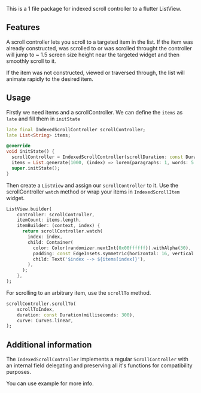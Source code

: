 This is a 1 file package for indexed scroll controller to a flutter ListView.

## Features

A scroll controller lets you scroll to a targeted item in the list. If the item was already
constructed, was scrolled to or was scrolled throught the controller will jump to
~ 1.5 screen size height near the targeted widget and then smoothly scroll to it.

If the item was not constructed, viewed or traversed through, the list will animate
rapidly to the desired item.

## Usage

Firstly we need items and a scrollController. We can define the `items` as `late` and fill them
in `initState`
```dart
late final IndexedScrollController scrollController;
late List<String> items;

@override
void initState() {
  scrollController = IndexedScrollController(scrollDuration: const Duration(milliseconds: 300));
  items = List.generate(1000, (index) => lorem(paragraphs: 1, words: 5 + randomizer.nextInt(25)));
  super.initState();
}
```

Then create a `ListView` and assign our `scrollController` to it.
Use the scrollController `watch` method or wrap your items in `IndexedScrollItem` widget.
```dart
ListView.builder(
    controller: scrollController,
    itemCount: items.length,
    itemBuilder: (context, index) {
      return scrollController.watch(
        index: index,
        child: Container(
          color: Color(randomizer.nextInt(0x00ffffff)).withAlpha(30),
          padding: const EdgeInsets.symmetric(horizontal: 16, vertical: 12),
          child: Text('$index --> ${items[index]}'),
        ),
      );
    },
);
```

For scrolling to an arbitrary item, use the `scrollTo` method.
```dart
scrollController.scrollTo(
    scrollToIndex,
    duration: const Duration(milliseconds: 300),
    curve: Curves.linear,
);
```

## Additional information
The `IndexedScrollController` implements a regular `ScrollController` with an internal field delegating and
preserving all it's functions for compatibility purposes.

You can use example for more info.
